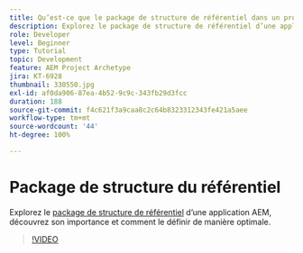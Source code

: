 ```yaml
---
title: Qu’est-ce que le package de structure de référentiel dans un projet AEM ?
description: Explorez le package de structure de référentiel d’une application AEM, découvrez son importance et comment le définir correctement.
role: Developer
level: Beginner
type: Tutorial
topic: Development
feature: AEM Project Archetype
jira: KT-6928
thumbnail: 330550.jpg
exl-id: af0da906-87ea-4b52-9c9c-343fb29d3fcc
duration: 188
source-git-commit: f4c621f3a9caa8c2c64b8323312343fe421a5aee
workflow-type: tm+mt
source-wordcount: '44'
ht-degree: 100%

---
```


# Package de structure du référentiel

Explorez le [package de structure de référentiel](https://experienceleague.adobe.com/docs/experience-manager-cloud-service/implementing/developing/repository-structure-package.html?lang=fr) d’une application AEM, découvrez son importance et comment le définir de manière optimale.

>[!VIDEO](https://video.tv.adobe.com/v/330550?quality=12&learn=on)
